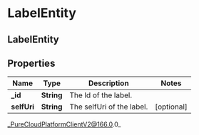 # LabelEntity

## LabelEntity

## Properties

|Name | Type | Description | Notes|
|------------ | ------------- | ------------- | -------------|
| **_id** | **String** | The Id of the label. | |
| **selfUri** | **String** | The selfUri of the label. | [optional] |



_PureCloudPlatformClientV2@166.0.0_
